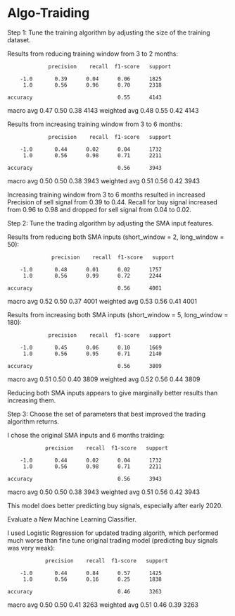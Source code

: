# Algo-Traiding

Step 1: Tune the training algorithm by adjusting the size of the training dataset.

Results from reducing training window from 3 to 2 months:

                 precision    recall  f1-score   support

        -1.0       0.39      0.04      0.06      1825
         1.0       0.56      0.96      0.70      2318

    accuracy                           0.55      4143
   macro avg       0.47      0.50      0.38      4143
weighted avg       0.48      0.55      0.42      4143

Results from increasing training window from 3 to 6 months:

                 precision    recall  f1-score   support

        -1.0       0.44      0.02      0.04      1732
         1.0       0.56      0.98      0.71      2211

    accuracy                           0.56      3943
   macro avg       0.50      0.50      0.38      3943
weighted avg       0.51      0.56      0.42      3943

Increasing training window from 3 to 6 months resulted in increased Precision of sell signal from 0.39 to 0.44.  Recall for buy signal increased from 0.96 to 0.98 and dropped for sell signal from 0.04 to 0.02.

Step 2: Tune the trading algorithm by adjusting the SMA input features.

Results from reducing both SMA inputs (short_window = 2, long_window = 50):

                  precision    recall  f1-score   support

        -1.0       0.48      0.01      0.02      1757
         1.0       0.56      0.99      0.72      2244

    accuracy                           0.56      4001
   macro avg       0.52      0.50      0.37      4001
weighted avg       0.53      0.56      0.41      4001


Results from increasing both SMA inputs (short_window = 5, long_window = 180):

                 precision    recall  f1-score   support

        -1.0       0.45      0.06      0.10      1669
         1.0       0.56      0.95      0.71      2140

    accuracy                           0.56      3809
   macro avg       0.51      0.50      0.40      3809
weighted avg       0.52      0.56      0.44      3809

Reducing both SMA inputs appears to give marginally better results than increasing them.


Step 3: Choose the set of parameters that best improved the trading algorithm returns.

I chose the original SMA inputs and 6 months traiding:

                precision    recall  f1-score   support

        -1.0       0.44      0.02      0.04      1732
         1.0       0.56      0.98      0.71      2211

    accuracy                           0.56      3943
   macro avg       0.50      0.50      0.38      3943
weighted avg       0.51      0.56      0.42      3943

This model does better predicting buy signals, especially after early 2020.



Evaluate a New Machine Learning Classifier.

I used Logistic Regression for updated trading algorith, which performed much worse than fine tune original trading model (predicting buy signals was very weak):

                precision    recall  f1-score   support

        -1.0       0.44      0.84      0.57      1425
         1.0       0.56      0.16      0.25      1838

    accuracy                           0.46      3263
   macro avg       0.50      0.50      0.41      3263
weighted avg       0.51      0.46      0.39      3263















